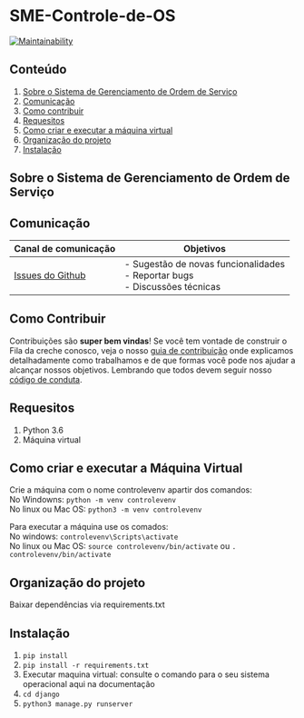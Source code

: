 # SME-Controle-de-OS

[![Maintainability](https://api.codeclimate.com/v1/badges/7d34f4c49b56a7c38466/maintainability)](https://codeclimate.com/github/prefeiturasp/SME-Controle-de-OS)



## Conteúdo

1. [Sobre o Sistema de Gerenciamento de Ordem de Serviço](#sobre-o-sistema-de-gerenciamento-de-ordem-de-serviço)
2. [Comunicação](#Comunicação)
3. [Como contribuir](#como-contribuir)
4. [Requesitos](#requesitos)
5. [Como criar e executar a máquina virtual](#como-criar-e-executar-a-máquina-virtual)
6. [Organização do projeto](#organização-do-projeto)
7. [Instalação](#instalação)


## Sobre o Sistema de Gerenciamento de Ordem de Serviço


## Comunicação

| Canal de comunicação | Objetivos |
|----------------------|-----------|
| [Issues do Github](https://github.com/prefeiturasp/SME-Controle-de-OS/issues) | - Sugestão de novas funcionalidades<br> - Reportar bugs<br> - Discussões técnicas |


## Como Contribuir

Contribuições são **super bem vindas**! Se você tem vontade de construir o
Fila da creche conosco, veja o nosso [guia de contribuição](./CONTRIBUTING.md)
onde explicamos detalhadamente como trabalhamos e de que formas você pode nos
ajudar a alcançar nossos objetivos. Lembrando que todos devem seguir 
nosso [código de conduta](./CODEOFCONDUCT.md).


## Requesitos
 
1. Python 3.6
2. Máquina virtual 
 
## Como criar e executar a Máquina Virtual

Crie a máquina com o nome controlevenv apartir dos comandos:</br>
No Windowns: `python -m venv controlevenv`</br>
No linux ou Mac OS: `python3 -m venv controlevenv`</br>

Para executar a máquina use os comados:</br>
No windows: `controlevenv\Scripts\activate`</br>
No linux ou Mac OS: `source controlevenv/bin/activate` ou `. controlevenv/bin/activate`</br>


## Organização do projeto

Baixar dependências via requirements.txt


## Instalação

1. `pip install`
2. `pip install -r requirements.txt`
3.  Executar maquina virtual: consulte o comando para o seu sistema operacional aqui na documentação
4. `cd django`
5. `python3 manage.py runserver`



